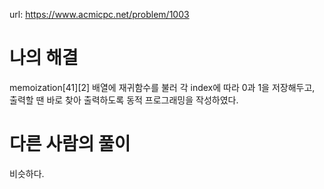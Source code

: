 url: https://www.acmicpc.net/problem/1003

# 나의 해결

memoization[41][2] 배열에 재귀함수를 불러 각 index에 따라 0과 1을 저장해두고, 출력할 땐 바로 찾아 출력하도록 동적 프로그래밍을 작성하였다.

# 다른 사람의 풀이

비슷하다.
